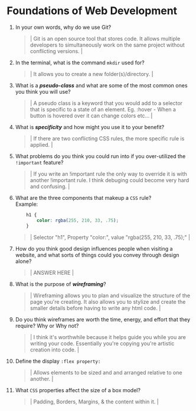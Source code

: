 # Foundations of Web Development
01. In your own words, why do we use Git?
    > | Git is an open source tool that stores code. It allows multiple developers to simultaneously work on the same project without conflicting versions. |

02. In the terminal, what is the command `mkdir` used for?
    > | It allows you to create a new folder(s)/directory.  |

03. What is a ***pseudo-class*** and what are some of the most common ones you think you will use?
    > | A pseudo class is a keyword that you would add to a selector that is specific to a state of an element. Eg. :hover - When a button is hovered over it can change colors etc...  |

04. What is ***specificity*** and how might you use it to your benefit?
    > | If there are two conflicting CSS rules, the more specific rule is applied. |

05. What problems do you think you could run into if you over-utilized the `!important` feature?
    > | If you write an !important rule the only way to override it is with another !important rule. I think debuging could become very hard and confusing. |

06. What are the three components that makeup a `CSS` rule? <br> Example:

    ```css
        h1 {
            color: rgba(255, 210, 33, .75);
        }
    ```

    > | Selector "h1", Property "color:", value "rgba(255, 210, 33, .75);" |

07. How do you think good design influences people when visiting a website, and what sorts of things could you convey through design alone?
    > | ANSWER HERE |

08. What is the purpose of ***wireframing***?
    > | Wireframing allows you to plan and visualize the structure of the page you're creating. It also allows you to stylize and create the smaller details before having to write any html code. |

09. Do you think wireframes are worth the time, energy, and effort that they require? Why or Why not?
    > | I think it's worthwhile because it helps guide you while you are writing your code. Essentially you're copying you're artistic creation into code. |

10. Define the display `:flex property:`
    > | Allows elements to be sized and and arranged relative to one another. |

11. What `CSS` properties affect the size of a box model?
    > | Padding, Borders, Margins, & the content within it. |
